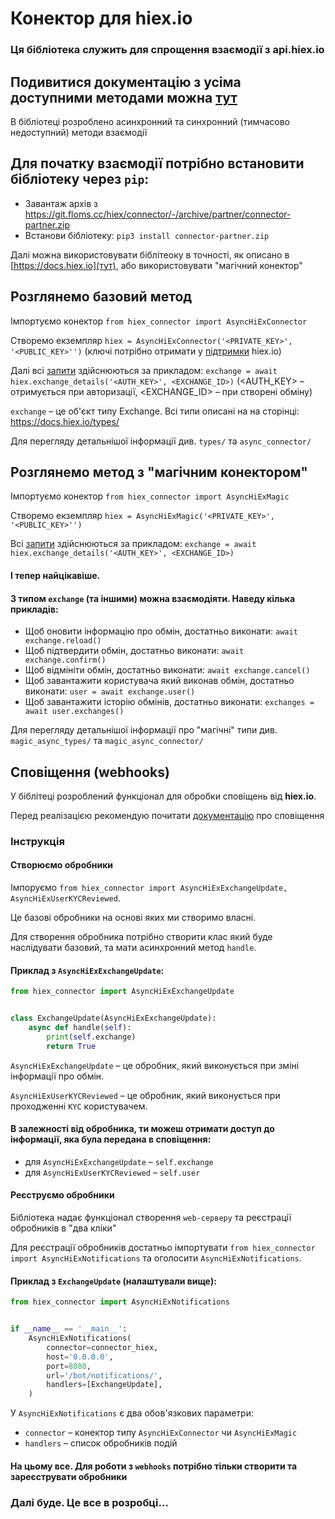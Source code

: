 Конектор для hiex.io
===
### Ця бібліотека служить для спрощення взаємодії з api.hiex.io

## Подивитися документацію з усіма доступними методами можна [тут](https://docs.hiex.io)

В бібліотеці розроблено асинхронний та синхронний (тимчасово недоступний) методи взаємодії

## Для початку взаємодії потрібно встановити бібліотеку через `pip`:

* Завантаж архів з https://git.floms.cc/hiex/connector/-/archive/partner/connector-partner.zip
* Встанови бібліотеку: `pip3 install connector-partner.zip`

Далі можна використовувати біблітеоку в точності, як описано в [https://docs.hiex.io](тут), або використовувати "магічний конектор"

## Розглянемо базовий метод

Імпортуємо конектор
`
from hiex_connector import AsyncHiExConnector
`

Створемо екземпляр 
`
hiex = AsyncHiExConnector('<PRIVATE_KEY>', '<PUBLIC_KEY>'')
`
 (ключі потрібно отримати у [підтримки](https://t.me/hiexio) hiex.io)

Далі всі [запити](https://docs.hiex.io) здійснюються за прикладом: 
`
exchange = await hiex.exchange_details('<AUTH_KEY>', <EXCHANGE_ID>)
` (<AUTH_KEY> – отримується при авторизації, <EXCHANGE_ID> – при створені обміну)

`exchange` – це об'єкт типу Exchange. Всі типи описані на на сторінці: https://docs.hiex.io/types/

Для перегляду детальнішої інформації див. `types/` та `async_connector/`

## Розглянемо метод з "магічним конектором"

Імпортуємо конектор
`
from hiex_connector import AsyncHiExMagic
`

Створемо екземпляр 
`
hiex = AsyncHiExMagic('<PRIVATE_KEY>', '<PUBLIC_KEY>'')
`

Всі [запити](https://docs.hiex.io) здійснюються за прикладом: 
`
exchange = await hiex.exchange_details('<AUTH_KEY>', <EXCHANGE_ID>)
`

#### І тепер найцікавіше. 

#### З типом `exchange` (та іншими) можна взаємодіяти. Наведу кілька прикладів:

* Щоб оновити інформацію про обмін, достатньо виконати: `await exchange.reload()`
* Щоб підтвердити обмін, достатньо виконати: `await exchange.confirm()`
* Щоб відмініти обмін, достатньо виконати: `await exchange.cancel()`
* Щоб завантажити користувача який виконав обмін, достатньо виконати: `user = await exchange.user()`
* Щоб завантажити історію обмінів, достатньо виконати: `exchanges = await user.exchanges()`

Для перегляду детальнішої інформації про "магічні" типи див. `magic_async_types/` та `magic_async_connector/`

## Сповіщення (webhooks)

У біблітеці розроблений функціонал для обробки сповіщень від **hiex.io**.

Перед реалізацією рекомендую почитати [документацію](https://docs.hiex.io/webhooks/) про сповіщення

### Інструкція
#### Створюємо обробники
Імпоруємо `from hiex_connector import AsyncHiExExchangeUpdate, AsyncHiExUserKYCReviewed`.

Це базові обробники на основі яких ми створимо власні.

Для створення обробника потрібно створити клас який буде наслідувати базовий, 
та мати асинхронний метод `handle`.

#### Приклад з `AsyncHiExExchangeUpdate`:
```python
from hiex_connector import AsyncHiExExchangeUpdate


class ExchangeUpdate(AsyncHiExExchangeUpdate):
    async def handle(self):
        print(self.exchange)
        return True
```
`AsyncHiExExchangeUpdate` – це обробник, який виконується при зміні інформації про обмін.

`AsyncHiExUserKYCReviewed` – це обробник, який виконується при проходженні `KYC` користувачем.

#### В залежності від обробника, ти можеш отримати доступ до інформації, яка була передана в сповіщення:

* для `AsyncHiExExchangeUpdate` – `self.exchange`
* для `AsyncHiExUserKYCReviewed` – `self.user`

#### Реєструємо обробники
Бібліотека надає функціонал створення `web-серверу` та реєстрації обробників в "два кліки"

Для реєстрації обробників достатньо імпортувати `from hiex_connector import AsyncHiExNotifications` та оголосити `AsyncHiExNotifications`.

#### Приклад з `ExchangeUpdate` (налаштували вище):
```python
from hiex_connector import AsyncHiExNotifications


if __name__ == '__main__':
    AsyncHiExNotifications(
        connector=connector_hiex,
        host='0.0.0.0',
        port=8080,
        url='/bot/notifications/',
        handlers=[ExchangeUpdate],
    )
```

У `AsyncHiExNotifications` є два обов'язкових параметри:
* `connector` – конектор типу `AsyncHiExConnector` чи `AsyncHiExMagic`
* `handlers` – список обробників подій

#### На цьому все. Для роботи з `webhooks` потрібно тільки створити та зареєструвати обробники


### Далі буде. Це все в розробці...